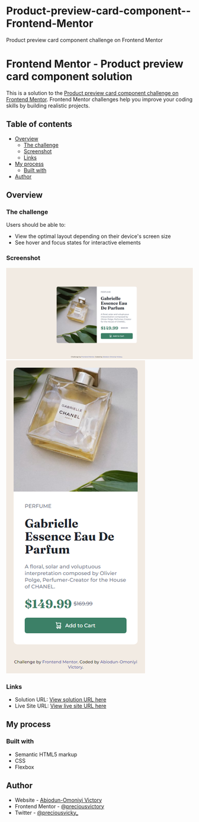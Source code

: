 # Product-preview-card-component--Frontend-Mentor
Product preview card component challenge on Frontend Mentor

# Frontend Mentor - Product preview card component solution

This is a solution to the [Product preview card component challenge on Frontend Mentor](https://www.frontendmentor.io/challenges/product-preview-card-component-GO7UmttRfa). Frontend Mentor challenges help you improve your coding skills by building realistic projects. 

## Table of contents

- [Overview](#overview)
  - [The challenge](#the-challenge)
  - [Screenshot](#screenshot)
  - [Links](#links)
- [My process](#my-process)
  - [Built with](#built-with)
- [Author](#author)

## Overview

### The challenge

Users should be able to:

- View the optimal layout depending on their device's screen size
- See hover and focus states for interactive elements

### Screenshot

![](./Product%20preview%20card%20component%20desktop.png)
![](./Product%20preview%20card%20component%20-%20mobile.png)

### Links

- Solution URL: [View solution URL here](https://github.com/preciousvictory/Product-preview-card-component--Frontend-Mentor)
- Live Site URL: [View live site URL here](https://preciousvictory.github.io/Product-preview-card-component--Frontend-Mentor/)

## My process

### Built with

- Semantic HTML5 markup
- CSS 
- Flexbox

## Author

- Website - [Abiodun-Omoniyi Victory](https://preciousvictory.github.io/order-summary-component-main-frontendmentor/)
- Frontend Mentor - [@preciousvictory](https://www.frontendmentor.io/profile/preciousvictory)
- Twitter - [@preciousvicky_](https://www.twitter.com/preciousvicky_)
